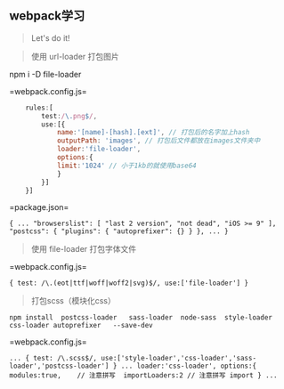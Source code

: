 ## webpack学习

> Let's do it!

> 使用 url-loader 打包图片

npm i -D file-loader

=webpack.config.js=

```js
    rules:[  
        test:/\.png$/,  
        use:[{  
            name:'[name]-[hash].[ext]', // 打包后的名字加上hash  
            outputPath: 'images', // 打包后文件都放在images文件夹中  
            loader:'file-loader',  
            options:{  
            limit:'1024' // 小于1kb的就使用base64  
            }  
        }]  
    }]  
```

=package.json=

`
    {
        ...
        "browserslist": [
            "last 2 version",
            "not dead",
            "iOS >= 9"
        ],
        "postcss": {
            "plugins": {
            "autoprefixer": {}
            }
        },
        ...
    }
`

> 使用 file-loader 打包字体文件

=webpack.config.js=

`
    {
            test: /\.(eot|ttf|woff|woff2|svg)$/,
            use:['file-loader']
        }
`

> 打包scss（模块化css）

`
npm install 
postcss-loader  
sass-loader 
node-sass 
style-loader 
css-loader
autoprefixer  
--save-dev
`

=webpack.config.js=

`
...
{
    test: /\.scss$/,
    use:['style-loader','css-loader','sass-loader','postcss-loader']
}
...
    loader:'css-loader',
    options:{
        modules:true,    // 注意拼写 
        importLoaders:2 // 注意拼写 import
    }
...
`
<div></div>